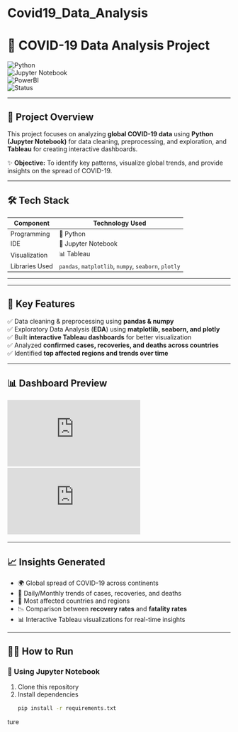 ﻿# Covid19_Data_Analysis

# 🦠 COVID-19 Data Analysis Project  

![Python](https://img.shields.io/badge/Python-3.8+-blue?logo=python&logoColor=white)  
![Jupyter Notebook](https://img.shields.io/badge/Tool-Jupyter-orange?logo=jupyter&logoColor=white)  
![PowerBI](https://img.shields.io/badge/Visualization-PowerBI-yellow?logo=powerbi&logoColor=black)   
![Status](https://img.shields.io/badge/Project-Completed-brightgreen)  

---

## 🚀 Project Overview  

This project focuses on analyzing **global COVID-19 data** using **Python (Jupyter Notebook)** for data cleaning, preprocessing, and exploration, and **Tableau** for creating interactive dashboards.  

✨ **Objective:** To identify key patterns, visualize global trends, and provide insights on the spread of COVID-19.  

---

## 🛠️ Tech Stack  

| Component         | Technology Used |
|-------------------|-----------------|
| Programming       | 🐍 Python |
| IDE               | 📓 Jupyter Notebook |
| Visualization     | 📊 Tableau |
| Libraries Used    | `pandas`, `matplotlib`, `numpy`, `seaborn`, `plotly` |

---

---

## 🔑 Key Features  

✅ Data cleaning & preprocessing using **pandas & numpy**  
✅ Exploratory Data Analysis (**EDA**) using **matplotlib, seaborn, and plotly**  
✅ Built **interactive Tableau dashboards** for better visualization  
✅ Analyzed **confirmed cases, recoveries, and deaths across countries**  
✅ Identified **top affected regions and trends over time**  

---

## 📊 Dashboard Preview  

![Dashboard preview](https://github.com/chetan-c8/Covid19_Data_Analysis/blob/42600774e3e7a7981dc0f1e651be42d667a4413d/Data/Dashboard%20preview.pdf) 
![Dashboard Preview](https://github.com/chetan-c8/Covid19_Data_Analysis/blob/42600774e3e7a7981dc0f1e651be42d667a4413d/Data/Dashboard%20preview.pdf)

---

## 📈 Insights Generated  

- 🌍 Global spread of COVID-19 across continents  
- 📅 Daily/Monthly trends of cases, recoveries, and deaths  
- 🏥 Most affected countries and regions  
- 📉 Comparison between **recovery rates** and **fatality rates**  
- 📊 Interactive Tableau visualizations for real-time insights  

---

## 🧑‍💻 How to Run  

### 🔹 Using Jupyter Notebook  
1. Clone this repository  
2. Install dependencies  
   ```bash
   pip install -r requirements.txt
ture  






